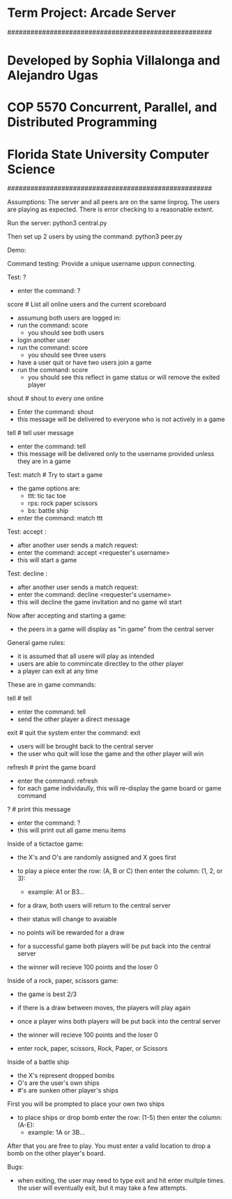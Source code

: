 # Term Project: Arcade Server

#####################################################
# Developed by Sophia Villalonga and Alejandro Ugas
# COP 5570 Concurrent, Parallel, and Distributed Programming 
# Florida State University Computer Science
#####################################################

Assumptions:
The server and all peers are on the same linprog. 
The users are playing as expected. There is error checking
to a reasonable extent. 

Run the server:
python3 central.py

Then set up 2 users by using the command:
python3 peer.py <listening port>

Demo:

Command testing:
Provide a unique username uppon connecting. 

Test: ?
- enter the command: ?

score # List all online users and the current scoreboard 
- assumung both users are logged in:
- run the command: score
    - you should see both users
- login another user
- run the command: score
    - you should see three users
- have a user quit or have two users join a game
- run the command: score
    - you should see this reflect in game status or will remove the exited player

shout <msg> # shout <msg> to every one online
- Enter the command: shout <msg>
- this message will be delivered to everyone who is not actively in a game

tell <name> <msg> # tell user <name> message
- enter the command: tell <username> <msg>
- this message will be delivered only to the username provided unless they are in a game

Test: match <name> <game>  # Try to start a game
- the game options are:
    - ttt: tic tac toe
    - rps: rock paper scissors
    - bs: battle ship
- enter the command: match <usernamme> ttt

Test: accept <username>:
- after another user sends a match request:
- enter the command: accept <requester's username>
- this will start a game

Test: decline <username>:
- after another user sends a match request:
- enter the command: decline <requester's username>
- this will decline the game invitation and no game wil start


Now after accepting and starting a game:
- the peers in a game will display as "in game" from the central server


General game rules:
- it is assumed that all usere will play as intended
- users are able to commincate directley to the other player 
- a player can exit at any time 

These are in game commands:

tell  <msg>             # tell <message>
- enter the command: tell <message>
- send the other player a direct message 

exit                    # quit the system
enter the command: exit
- users will be brought back to the central server
- the user who quit will lose the game and the other player will win

refresh                 # print the game board
- enter the command: refresh 
- for each game individaully, this will re-display the game board or game command

?                       # print this message
- enter the command: ?
- this will print out all game menu items


Inside of a tictactoe game:
- the X's and O's are randomly assigned and X goes first
- to play a piece enter the row: (A, B or C) then enter the column: (1, 2, or 3):
    - example: A1 or B3... 

- for a draw, both users will return to the central server
- their status will change to avaiable 
- no points will be rewarded for a draw

- for a successful game both players will be put back into the central server
- the winner will recieve 100 points and the loser 0


Inside of a rock, paper, scissors game:
- the game is best 2/3
- if there is a draw between moves, the players will play again
- once a player wins both players will be put back into the central server
- the winner will recieve 100 points and the loser 0

- enter rock, paper, scissors, Rock, Paper, or Scissors


Inside of a battle ship
- the X's represent dropped bombs
- O's are the user's own ships
- #'s are sunken other player's ships

First you will be prompted to place your own two ships
- to place ships or drop bomb enter the row: (1-5) then enter the column: (A-E):
    - example: 1A or 3B... 

After that you are free to play. You must enter a valid location 
to drop a bomb on the other player's board. 


Bugs:
- when exiting, the user may need to type exit and hit enter multple times. the user
will eventually exit, but it may take a few attempts. 